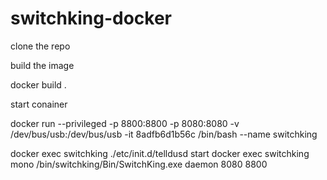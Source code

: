 
# switchking-docker





clone the repo

build the image 

docker build .

start conainer

docker run --privileged -p 8800:8800 -p 8080:8080 -v /dev/bus/usb:/dev/bus/usb -it 8adfb6d1b56c  /bin/bash --name switchking

docker exec switchking ./etc/init.d/telldusd start
docker exec switchking mono /bin/switchking/Bin/SwitchKing.exe daemon 8080 8800

